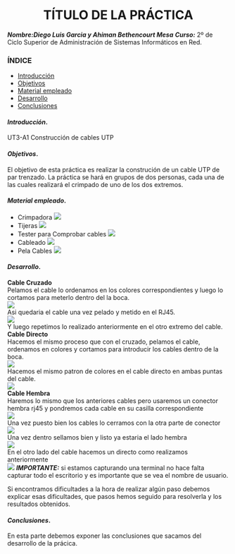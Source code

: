 
<center>

# TÍTULO DE LA PRÁCTICA


</center>

***Nombre:Diego Luis Garcia y Ahiman Bethencourt Mesa***
***Curso:*** 2º de Ciclo Superior de Administración de Sistemas Informáticos en Red.

### ÍNDICE

+ [Introducción](#id1)
+ [Objetivos](#id2)
+ [Material empleado](#id3)
+ [Desarrollo](#id4)
+ [Conclusiones](#id5)


#### ***Introducción***. <a name="id1"></a>

UT3-A1 Construcción de cables UTP

#### ***Objetivos***. <a name="id2"></a>

El objetivo de esta práctica es realizar la construción de un cable UTP de par trenzado. La práctica se hará en grupos de dos personas, cada una de las cuales realizará el crimpado de uno de los dos extremos.

#### ***Material empleado***. <a name="id3"></a>

- Crimpadora
![](crimpadora1.jpg)
- Tijeras
![](tijeras.jpg)
- Tester para Comprobar cables
![](tester.jpg)
- Cableado
![](utp.jpg)
- Pela Cables
![](pela.jpg) 

#### ***Desarrollo***. <a name="id4"></a>
**Cable Cruzado**
<br>
Pelamos el cable lo ordenamos en los colores correspondientes y luego lo cortamos para meterlo dentro del la boca.
<br>
![](Directo.jpg)
<br>
Asi quedaria el cable una vez pelado y metido en el RJ45.
<br>
![](Cruzado.jpg)
<br>
Y luego repetimos lo realizado anteriormente en el otro extremo del cable.
<br>
**Cable Directo**
<br>
Hacemos el mismo proceso que con el cruzado, pelamos el cable, ordenamos en colores y cortamos para introducir los cables dentro de la boca.
<br>
![](Directo.jpg)
<br>
Hacemos el mismo patron de colores en el cable directo en ambas puntas del cable.
<br>
![](Directo2.jpg)
<br>
**Cable Hembra**
<br>
Haremos lo mismo que los anteriores cables pero usaremos un conector hembra rj45 y pondremos cada cable en su casilla correspondiente
<br>
![](Hembra1.jpg)
<br>
Una vez puesto bien los cables lo cerramos con la otra parte de conector
<br>
![](Hembra3.jpg)
<br>
Una vez dentro sellamos bien y listo ya estaria el lado hembra
<br>
![](Hembra2.jpg)
<br>
En el otro lado del cable hacemos un directo como realizamos anteriormente
<br>
![](Hembra4.jpg)
***IMPORTANTE:*** si estamos capturando una terminal no hace falta capturar todo el escritorio y es importante que se vea el nombre de usuario.

Si encontramos dificultades a la hora de realizar algún paso debemos explicar esas dificultades, que pasos hemos seguido para resolverla y los resultados obtenidos.

#### ***Conclusiones***. <a name="id5"></a>

En esta parte debemos exponer las conclusiones que sacamos del desarrollo de la prácica.
